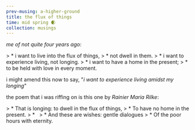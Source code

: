 ```yaml
--- 
prev-musing: a-higher-ground
title: the flux of things
time: mid spring 🌒
collection: musings
---
```

<cite>me of not quite four years ago:</cite>
<div class="poem" markdown="1">
> * i want to live into the flux of things,
> * not dwell in them. 
> * i want to experience living, not longing. 
> * i want to have a home in the present; 
> * to be held with love in every moment. 
</div>

i might amend this now to say, "<i>i want to 
experience living amidst my longing</i>"

the poem that i was riffing on is 
this one by <cite>Rainier Maria Rilke</cite>:
<div class="poem" markdown="1">
> * That is longing: to dwell in the flux of things,
> * To have no home in the present.
> * &nbsp;
> * And these are wishes: gentle dialogues
> * Of the poor hours with eternity. 
</div>
